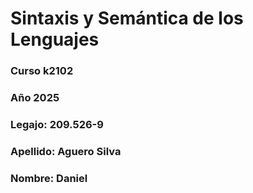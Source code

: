 # Sintaxis y Semántica de los Lenguajes
### Curso k2102
### Año 2025
### Legajo: 209.526-9
### Apellido: Aguero Silva
### Nombre: Daniel
